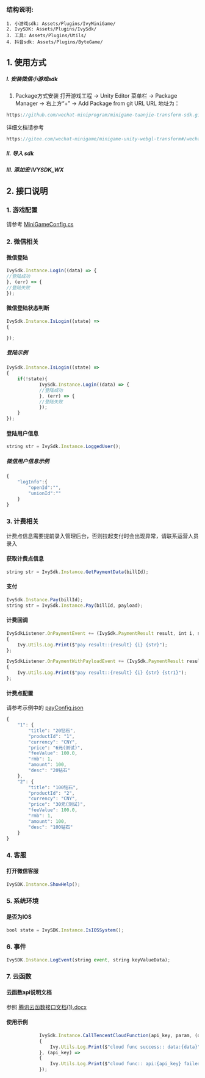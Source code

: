 ### 结构说明:
    1. 小游戏sdk: Assets/Plugins/IvyMiniGame/  
    2. IvySDK: Assets/Plugins/IvySdk/
    3. 工具: Assets/Plugins/Utils/
    4. 抖音sdk: Assets/Plugins/ByteGame/
    
## 1. 使用方式
##### I. 安装微信小游戏sdk
1. Package方式安装
打开游戏工程 -> Unity Editor 菜单栏 -> Package Manager -> 右上方“+” -> Add Package from git URL
URL 地址为：
```javascript
https://github.com/wechat-miniprogram/minigame-tuanjie-transform-sdk.git
```
详细文档请参考
```javascript
https://gitee.com/wechat-minigame/minigame-unity-webgl-transform#/wechat-minigame/minigame-unity-webgl-transform/blob/main/Design/SDKInstaller.md
```
##### II. 导入 sdk
##### III.  添加宏 IVYSDK_WX
	
## 2. 接口说明

### 1. 游戏配置
请参考 [MiniGameConfig.cs](Docs/Assets/Plugins/IvyMiniGameAssets/config/MiniGameConfig.cs)


### 2. 微信相关
#### 微信登陆
```javascript
IvySdk.Instance.Login((data) => { 
//登陆成功
}, (err) => { 
//登陆失败
});
```
#### 微信登陆状态判断
```javascript
IvySdk.Instance.IsLogin((state) =>
{

});
```
##### 登陆示例
```javascript
IvySdk.Instance.IsLogin((state) =>
{
	if(!state){
			IvySdk.Instance.Login((data) => { 
			//登陆成功
			}, (err) => { 
			//登陆失败
			});
	}
});
```

#### 登陆用户信息
```javascript
string str = IvySdk.Instance.LoggedUser();
```
##### 微信用户信息示例
```javascript
{
	"logInfo":{
		"openId":"",
		"unionId":""
	}
}
```


### 3. 计费相关
计费点信息需要提前录入管理后台，否则拉起支付时会出现异常，请联系运营人员录入

#### 获取计费点信息
```javascript
string str = IvySdk.Instance.GetPaymentData(billId);
```
#### 支付
```javascript
IvySdk.Instance.Pay(billId);
string str = IvySdk.Instance.Pay(billId, payload);
```

#### 计费回调
```javascript
IvySdkListener.OnPaymentEvent += (IvySdk.PaymentResult result, int i, string str) =>
{
	Ivy.Utils.Log.Print($"pay result::{result} {i} {str}");
};

IvySdkListener.OnPaymentWithPayloadEvent += (IvySdk.PaymentResult result, int i, string str, string str1) =>
{
	Ivy.Utils.Log.Print($"pay result::{result} {i} {str} {str1}");
};
```


#### 计费点配置
请参考示例中的 [payConfig.json](Doc/Assets/Resources/payConfig.json)
```javascript
{
    "1": {
        "title": "20钻石",
        "productId": "1",
        "currency": "CNY",
        "price": "6元(测试)",
        "feeValue": 100.0,
        "rmb": 1,
        "amount": 100,
        "desc": "20钻石"
    },
    "2": {
        "title": "100钻石",
        "productId": "2",
        "currency": "CNY",
        "price": "30元(测试)",
        "feeValue": 100.0,
        "rmb": 1,
        "amount": 100,
        "desc": "100钻石"
    }
}
```

### 4. 客服
#### 打开微信客服
```javascript
IvySDK.Instance.ShowHelp();
```

### 5. 系统环境
#### 是否为IOS
```javascript
bool state = IvySDK.Instance.IsIOSSystem();
```

### 6. 事件
```javascript
IvySDK.Instance.LogEvent(string event, string keyValueData);
```


### 7. 云函数
#### 云函数api说明文档
参照 [腾讯云函数接口文档(1).docx](docs/腾讯云函数接口文档(1).docx)

#### 使用示例
```javascript
            IvySdk.Instance.CallTencentCloudFunction(api_key, param, (data) =>
            {
                Ivy.Utils.Log.Print($"cloud func success:: data:{data}");
            }, (api_key) =>
            {
                Ivy.Utils.Log.Print($"cloud func:: api:{api_key} failed");
            });
```
